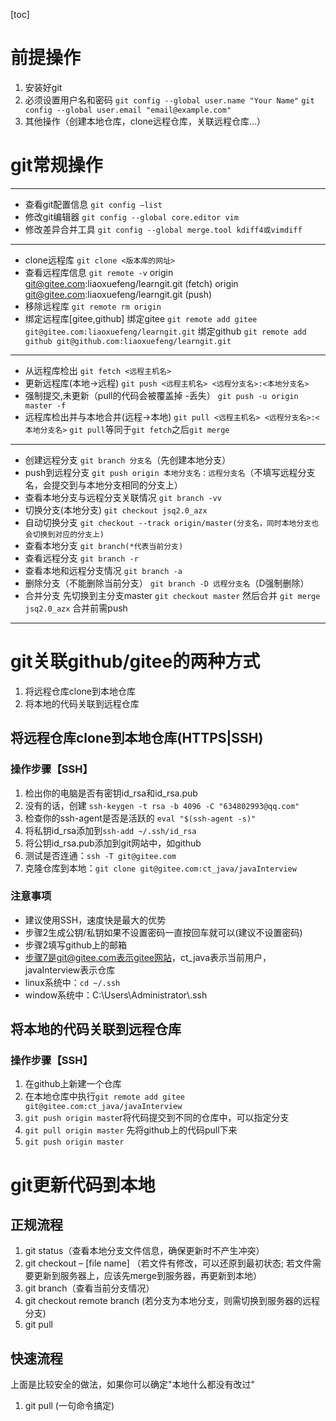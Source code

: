 [toc]
# 前提操作
1. 安装好git
2. 必须设置用户名和密码
`git config --global user.name "Your Name"`
`git config --global user.email "email@example.com"`
3. 其他操作（创建本地仓库，clone远程仓库，关联远程仓库...）
# git常规操作
***
- 查看git配置信息
`git config –list`
- 修改git编辑器
`git config --global core.editor vim`
- 修改差异合并工具
`git config --global merge.tool kdiff4或vimdiff`
***
- clone远程库
`git clone <版本库的网址>`
- 查看远程库信息
`git remote -v`
origin    git@gitee.com:liaoxuefeng/learngit.git (fetch)
origin    git@gitee.com:liaoxuefeng/learngit.git (push)
- 移除远程库
`git remote rm origin`
- 绑定远程库[gitee,github]
绑定gitee
`git remote add gitee git@gitee.com:liaoxuefeng/learngit.git`
绑定github
`git remote add github git@github.com:liaoxuefeng/learngit.git`
***
- 从远程库检出
`git fetch <远程主机名>`
- 更新远程库(本地->远程)
`git push <远程主机名> <远程分支名>:<本地分支名>`
- 强制提交,未更新（pull的代码会被覆盖掉 -丢失）
`git push -u origin master -f`
- 远程库检出并与本地合并(远程->本地)
`git pull <远程主机名> <远程分支名>:<本地分支名>`
`git pull`等同于`git fetch`之后`git merge`
***
- 创建远程分支
`git branch 分支名`（先创建本地分支）
- push到远程分支
 `git push origin 本地分支名：远程分支名`（不填写远程分支名，会提交到与本地分支相同的分支上）
- 查看本地分支与远程分支关联情况
`git branch -vv`
- 切换分支(本地分支)
`git checkout jsq2.0_azx`
- 自动切换分支
`git checkout --track origin/master(分支名，同时本地分支也会切换到对应的分支上)`
- 查看本地分支
`git branch(*代表当前分支)`
- 查看远程分支
`git branch -r`
- 查看本地和远程分支情况
`git branch -a`
- 删除分支（不能删除当前分支）
`git branch -D 远程分支名`（D强制删除）
- 合并分支
先切换到主分支master `git checkout master`
然后合并 `git merge jsq2.0_azx`
合并前需push
-----------------------------------------------------------
# git关联github/gitee的两种方式
1. 将远程仓库clone到本地仓库
2. 将本地的代码关联到远程仓库
## 将远程仓库clone到本地仓库(HTTPS|SSH)
### 操作步骤【SSH】
1. 检出你的电脑是否有密钥id_rsa和id_rsa.pub
2. 没有的话，创建 `ssh-keygen -t rsa -b 4096 -C "634802993@qq.com"`
3. 检查你的ssh-agent是否是活跃的 `eval "$(ssh-agent -s)"`
4. 将私钥id_rsa添加到`ssh-add ~/.ssh/id_rsa`
5. 将公钥id_rsa.pub添加到git网站中，如github
6. 测试是否连通：`ssh -T git@gitee.com`
7. 克隆仓库到本地：`git clone git@gitee.com:ct_java/javaInterview`
### 注意事项
- 建议使用SSH，速度快是最大的优势
- 步骤2生成公钥/私钥如果不设置密码一直按回车就可以(建议不设置密码)
- 步骤2填写github上的邮箱
- 步骤7是git@gitee.com表示gitee网站，ct_java表示当前用户，javaInterview表示仓库
- linux系统中：`cd ~/.ssh`
- window系统中：C:\\Users\\Administrator\\.ssh
## 将本地的代码关联到远程仓库
### 操作步骤【SSH】
1. 在github上新建一个仓库
2. 在本地仓库中执行`git remote add gitee git@gitee.com:ct_java/javaInterview`
3. `git push origin maste`r将代码提交到不同的仓库中，可以指定分支
4. `git pull origin master` 先将github上的代码pull下来
5. `git push origin master`
# git更新代码到本地
## 正规流程
1. git status（查看本地分支文件信息，确保更新时不产生冲突）
2. git checkout – [file name] （若文件有修改，可以还原到最初状态; 若文件需要更新到服务器上，应该先merge到服务器，再更新到本地）
3. git branch（查看当前分支情况）
4. git checkout remote branch (若分支为本地分支，则需切换到服务器的远程分支)
5. git pull
## 快速流程
上面是比较安全的做法，如果你可以确定"本地什么都没有改过"
1. git pull (一句命令搞定)
